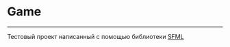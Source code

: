 # Game
---
Тестовый проект написанный с помощью библиотеки [SFML](https://www.sfml-dev.org/index.php)